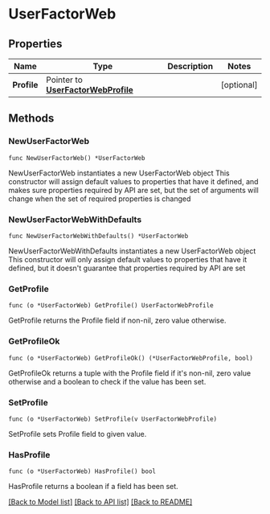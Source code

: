 # UserFactorWeb

## Properties

Name | Type | Description | Notes
------------ | ------------- | ------------- | -------------
**Profile** | Pointer to [**UserFactorWebProfile**](UserFactorWebProfile.md) |  | [optional] 

## Methods

### NewUserFactorWeb

`func NewUserFactorWeb() *UserFactorWeb`

NewUserFactorWeb instantiates a new UserFactorWeb object
This constructor will assign default values to properties that have it defined,
and makes sure properties required by API are set, but the set of arguments
will change when the set of required properties is changed

### NewUserFactorWebWithDefaults

`func NewUserFactorWebWithDefaults() *UserFactorWeb`

NewUserFactorWebWithDefaults instantiates a new UserFactorWeb object
This constructor will only assign default values to properties that have it defined,
but it doesn't guarantee that properties required by API are set

### GetProfile

`func (o *UserFactorWeb) GetProfile() UserFactorWebProfile`

GetProfile returns the Profile field if non-nil, zero value otherwise.

### GetProfileOk

`func (o *UserFactorWeb) GetProfileOk() (*UserFactorWebProfile, bool)`

GetProfileOk returns a tuple with the Profile field if it's non-nil, zero value otherwise
and a boolean to check if the value has been set.

### SetProfile

`func (o *UserFactorWeb) SetProfile(v UserFactorWebProfile)`

SetProfile sets Profile field to given value.

### HasProfile

`func (o *UserFactorWeb) HasProfile() bool`

HasProfile returns a boolean if a field has been set.


[[Back to Model list]](../README.md#documentation-for-models) [[Back to API list]](../README.md#documentation-for-api-endpoints) [[Back to README]](../README.md)


